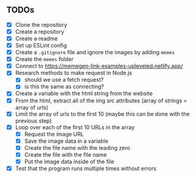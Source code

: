 ## TODOs

- [x] Clone the repository
- [x] Create a repository
- [x] Create a readme
- [x] Set up ESLint config
- [x] Create a `.gitignore` file and ignore the images by adding `memes`
- [x] Create the `memes` folder
- [x] Connect to https://memegen-link-examples-upleveled.netlify.app/
- [x] Research methods to make request in Node.js
  - [x] should we use a fetch request?
  - [x] is this the same as connecting?
- [x] Create a variable with the html string from the website
- [x] From the html, extract all of the img src attributes (array of strings = array of urls)
- [x] Limit the array of urls to the first 10 (maybe this can be done with the previous step)
- [x] Loop over each of the first 10 URLs in the array
  - [x] Request the image URL
  - [x] Save the image data in a variable
  - [x] Create the file name with the leading zero
  - [x] Create the file with the file name
  - [x] Put the image data inside of the file
- [x] Test that the program runs multiple times without errors
